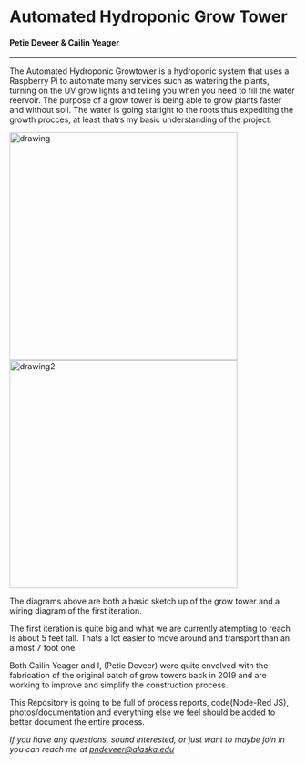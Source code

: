 # Automated Hydroponic Grow Tower

#### Petie Deveer & Cailin Yeager
---
The Automated Hydroponic Growtower is a hydroponic system that uses a Raspberry Pi to automate many services such as watering the plants, turning on the UV grow lights and telling you when you need to fill the water reervoir. The purpose of a grow tower is being able to grow plants faster and without soil. The water is going staright to the roots thus expediting the growth procces, at least thatrs my basic understanding of the project.

<img src="https://github.com/uaf-t3/Grow_Tower/raw/main/Assests/Untitled%20drawing.jpg" alt="drawing" width="400"/> <img src="https://github.com/uaf-t3/Grow_Tower/raw/main/Assests/Grow%20Tower%20Wiring%20Diagram.jpg" alt="drawing2" width="400"/>

The diagrams above are both a basic sketch up of the grow tower and a wiring diagram of the first iteration.

The first iteration is quite big and what we are currently atempting to reach is about 5 feet tall. Thats a lot easier to move around and transport than an almost 7 foot one.

Both Cailin Yeager and I, (Petie Deveer) were quite envolved with the fabrication of the original batch of grow towers back in 2019 and are working to improve and simplify the construction process.

This Repository is going to be full of process reports, code(Node-Red JS), photos/documentation and everything else we feel should be added to better document the entire process.

*If you have any questions, sound interested, or just want to maybe join in you can reach me at pndeveer@alaska.edu*

